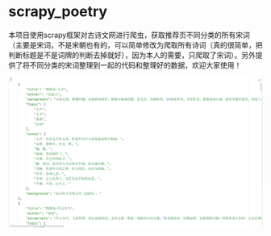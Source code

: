 # scrapy_poetry
本项目使用scrapy框架对古诗文网进行爬虫，获取推荐页不同分类的所有宋词（主要是宋词，不是宋朝也有的，可以简单修改为爬取所有诗词（真的很简单，把判断标题是不是词牌的判断去掉就好），因为本人的需要，只爬取了宋词）。另外提供了将不同分类的宋词整理到一起的代码和整理好的数据，欢迎大家使用！

![示例](https://github.com/Imposingapple/scrapy_poetry/blob/main/img/example.png)
